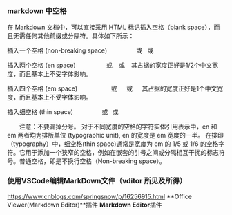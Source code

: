 ### markdown 中空格
在 Markdown 文档中，可以直接采用 HTML 标记插入空格（blank space），而且无需任何其他前缀或分隔符。具体如下所示：

插入一个空格 (non-breaking space)
　　　　&nbsp;    或    &#160;     或      &#xA0;

插入两个空格 (en space)
　　　　&ensp;     或    &#8194;   或      &#x2002;
其占据的宽度正好是1/2个中文宽度，而且基本上不受字体影响。

插入四个空格 (em space)
　　　　&emsp;    或    &#8195;   或      &#x2003;
其占据的宽度正好是1个中文宽度，而且基本上不受字体影响。

插入细空格 (thin space)
　　　　&thinsp;   或     &#8201;  或      &#x2009;

　　注意：不要漏掉分号。
对于不同宽度的空格的字符实体引用表示中，en 和 em 两者均为排版单位 (typographic unit), en 的宽度是 em 宽度的一半。
在排印（typography）中，细空格(thin space)通常是宽度为 em 的 1/5 或 1/6 的空格字符。它用于添加一个狭窄的空格，例如在嵌套的引号之间或分隔相互干扰的标志符号。普通空格，即是不换行空格（Non-breaking space）。

### 使用VSCode编辑MarkDown文件（vditor 所见及所得）
https://www.cnblogs.com/springsnow/p/16256915.html
**Office Viewer(Markdown Editor)**插件
**Markdown Editor**插件







































